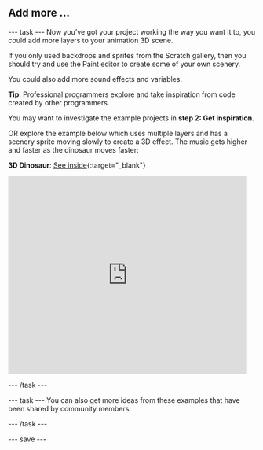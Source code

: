 ## Add more ...

--- task ---
Now you’ve got your project working the way you want it to, you could add more layers to your animation 3D scene.

If you only used backdrops and sprites from the Scratch gallery, then you should try and use the Paint editor to create some of your own scenery. 

You could also add more sound effects and variables.

**Tip**: Professional programmers explore and take inspiration from code created by other programmers.

You may want to investigate the example projects in **step 2: Get inspiration**.

OR explore the example below which uses multiple layers and has a scenery sprite moving slowly to create a 3D effect. The music gets higher and faster as the dinosaur moves faster:

**3D Dinosaur**: [See inside](https://scratch.mit.edu/projects/445737025/editor){:target="_blank"}

<div class="scratch-preview">
  <iframe allowtransparency="true" width="485" height="402" src="https://scratch.mit.edu/projects/embed/445737025/?autostart=false" frameborder="0"></iframe>
</div>

--- /task ---

--- task ---
You can also get more ideas from these examples that have been shared by community members:

--- /task ---

--- save ---

